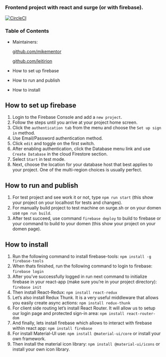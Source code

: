 
### Frontend project with react and surge (or with firebase).
[![CircleCI](https://circleci.com/gh/Leitirion/My-circleci-cypress-ui-automation.svg?style=svg)](https://circleci.com/gh/Leitirion/My-circleci-cypress-ui-automation)

### Table of Contents

- Maintainers:

  [github.com/mikementor](https://github.com/mikementor)

  	
		
  [github.com/leitirion](https://github.com/leitirion)
- How to set up firebase	 
- How to run and publish
- How to install

## How to set up firebase
1. Login to the Firebase Console and add a ```new project```. 
2. Follow the steps until you arrive at your project home screen. 
3. Click the ```authentication tab``` from the menu and choose the ```Set up sign in``` method.
4. Use Email/Password authentication method. 
5. Click ```edit``` and toggle on the first switch.
6. After enabling authentication, click the Database menu link and use ```Create Database``` in the cloud Firestore section.
7. Select ```Start``` in test mode.
8. Next, choose the location for your database host that best applies to your project. One of the multi-region choices is usually perfect.

## How to run and publish
1. For test project and see work it or not, type ```npm run start``` (this show your project on your localhost for tests and changes).
2. For manually build project to test machine on surge.sh or on your domen use ```npm run build```.
3. After test succeed, use command ```firebase deploy``` to build to firebase or your command to build to your domen (this show your project on your domen page).

## How to install
1. Run the following command to install firebase-tools:
```npm install -g firebase-tools```
2. When thats finished, run the following command to login to firebase:
```firebase login```
3. After you’ve successfully logged in run next command to initialize firebase in your react-app (make sure you’re in your project directory):
```firebase init```
4. Then install React-Redux:
```npm install react-redux```
5. Let’s also install Redux Thunk. It is a very useful middleware that allows you easily create async actions:
```npm install redux-thunk```
6. For client side routing let’s install React Router. It will allow us to setup our login page and protected sign-in area:
```npm install react-router-dom```
7. And finally, lets install firebase which allows to interact with firebase within react app:
```npm install firebase```
8. For install Material-UI use:
```npm install @material-ui/core``` or install your own framework.
9. Then install the material icon library:
```npm install @material-ui/icons``` or install your own icon library.
